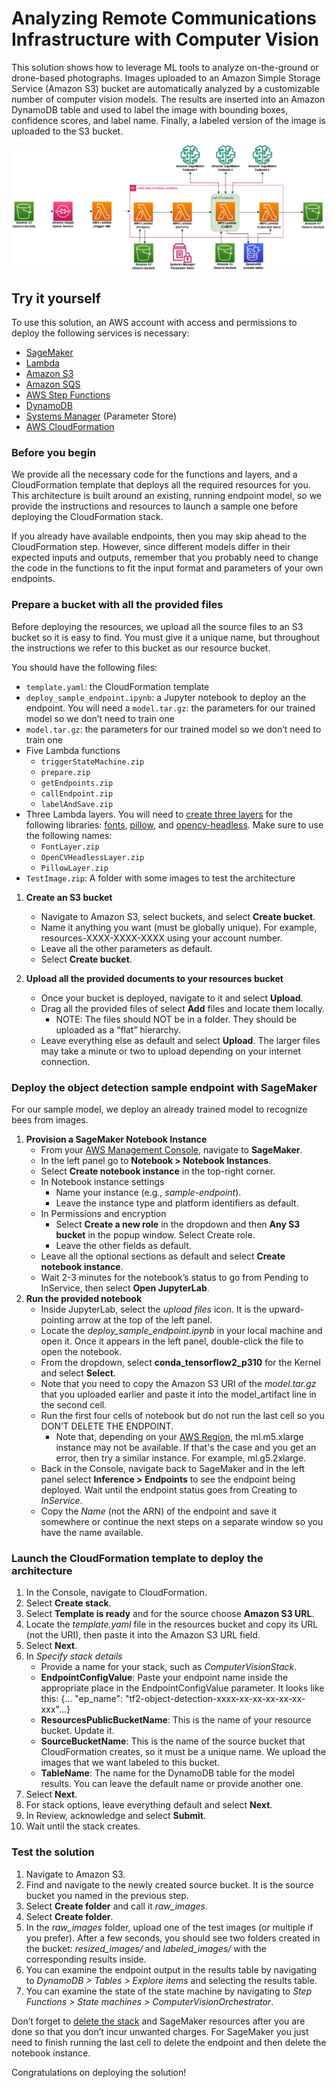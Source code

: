 # Analyzing Remote Communications Infrastructure with Computer Vision

This solution shows how to leverage ML tools to analyze on-the-ground or drone-based photographs. Images uploaded to an Amazon Simple Storage Service (Amazon S3) bucket are automatically analyzed by a customizable number of computer vision models. The results are inserted into an Amazon DynamoDB table and used to label the image with bounding boxes, confidence scores, and label name. Finally, a labeled version of the image is uploaded to the S3 bucket.

![Alt](./img/ArchitectureImage.png "Architecture Diagram")

## Try it yourself

To use this solution, an AWS account with access and permissions to deploy the following services is necessary:

- [SageMaker](https://aws.amazon.com/sagemaker/)
- [Lambda](https://aws.amazon.com/lambda/)
- [Amazon S3](https://aws.amazon.com/pm/serv-s3/?trk=fecf68c9-3874-4ae2-a7ed-72b6d19c8034&sc_channel=ps&s_kwcid=AL!4422!3!536452728638!e!!g!!amazon%20s3&ef_id=Cj0KCQjwtsCgBhDEARIsAE7RYh25D528BtMo_7MQlSCwtPFC4DtwRLsz9GenfDC5MDUzm-7uTo8WhCoaAvZREALw_wcB:G:s&s_kwcid=AL!4422!3!536452728638!e!!g!!amazon%20s3)
- [Amazon SQS](https://aws.amazon.com/pm/sqs/?ef_id=Cj0KCQjwtsCgBhDEARIsAE7RYh0IbDqCZT4jCFP-Idwaw4ti8WokbNIXkEoD4DN-MjZopamKrGrUpvsaAgXLEALw_wcB:G:s&s_kwcid=AL!4422!3!629393325349!!!g!!)
- [AWS Step Functions](https://aws.amazon.com/pm/step-functions/?ef_id=Cj0KCQjwtsCgBhDEARIsAE7RYh0zwE36wNL1-fH5Xyq654Ry5WgnNLDdBiOENFE6GSstODD14hReP6UaArV8EALw_wcB:G:s&s_kwcid=AL!4422!3!629393325319!!!g!!)
- [DynamoDB](https://aws.amazon.com/dynamodb/?trk=94bf4df1-96e1-4046-a020-b07a2be0d712&sc_channel=ps&s_kwcid=AL!4422!3!610000101513!e!!g!!dynamodb&ef_id=Cj0KCQjwtsCgBhDEARIsAE7RYh36RyGA0XaORfnQZ3YEeWHeX6slwdXwLAPSk1hy3qBVuuKjI_MZwAEaAkMtEALw_wcB:G:s&s_kwcid=AL!4422!3!610000101513!e!!g!!dynamodb)
- [Systems Manager](https://aws.amazon.com/systems-manager/?ef_id=Cj0KCQjwtsCgBhDEARIsAE7RYh3HfUyh6jufx52PHvaV69GHdpMnGky_OQYQ0gebq7IJmIrMYTtR7BUaAkxAEALw_wcB:G:s&s_kwcid=AL!4422!3!629393326000!!!g!!) (Parameter Store)
- [AWS CloudFormation](https://aws.amazon.com/cloudformation/)

### Before you begin

We provide all the necessary code for the functions and layers, and a CloudFormation template that deploys all the required resources for you. This architecture is built around an existing, running endpoint model, so we provide the instructions and resources to launch a sample one before deploying the CloudFormation stack.

If you already have available endpoints, then you may skip ahead to the CloudFormation step. However, since different models differ in their expected inputs and outputs, remember that you probably need to change the code in the functions to fit the input format and parameters of your own endpoints.

### Prepare a bucket with all the provided files

Before deploying the resources, we upload all the source files to an S3 bucket so it is easy to find. You must give it a unique name, but throughout the instructions we refer to this bucket as our resource bucket.

You should have the following files:

- `template.yaml`: the CloudFormation template
- `deploy_sample_endpoint.ipynb`: a Jupyter notebook to deploy an the endpoint. You will need a `model.tar.gz`: the parameters for our trained model so we don’t need to train one
- `model.tar.gz`: the parameters for our trained model so we don’t need to train one
- Five Lambda functions
  - `triggerStateMachine.zip`
  - `prepare.zip`
  - `getEndpoints.zip`
  - `callEndpoint.zip`
  - `labelAndSave.zip`
- Three Lambda layers. You will need to [create three layers](https://docs.aws.amazon.com/lambda/latest/dg/creating-deleting-layers.html#layers-create) for the following libraries: [fonts](https://pypi.org/project/fonts/), [pillow](https://pypi.org/project/pillow/), and [opencv-headless](https://pypi.org/project/opencv-python-headless/). Make sure to use the following names:
  - `FontLayer.zip`
  - `OpenCVHeadlessLayer.zip`
  - `PillowLayer.zip`
- `TestImage.zip`: A folder with some images to test the architecture

1. **Create an S3 bucket**

   - Navigate to Amazon S3, select buckets, and select **Create bucket**.
   - Name it anything you want (must be globally unique). For example, resources-XXXX-XXXX-XXXX using your account number.
   - Leave all the other parameters as default.
   - Select **Create bucket**.

2. **Upload all the provided documents to your resources bucket**
   - Once your bucket is deployed, navigate to it and select **Upload**.
   - Drag all the provided files of select **Add** files and locate them locally.
     - NOTE: The files should NOT be in a folder. They should be uploaded as a “flat” hierarchy.
   - Leave everything else as default and select **Upload**. The larger files may take a minute or two to upload depending on your internet connection.

### Deploy the object detection sample endpoint with SageMaker

For our sample model, we deploy an already trained model to recognize bees from images.

1. **Provision a SageMaker Notebook Instance**
   - From your [AWS Management Console](https://aws.amazon.com/console/), navigate to **SageMaker**.
   - In the left panel go to **Notebook > Notebook Instances**.
   - Select **Create notebook instance** in the top-right corner.
   - In Notebook instance settings
     - Name your instance (e.g., _sample-endpoint_).
     - Leave the instance type and platform identifiers as default.
   - In Permissions and encryption
     - Select **Create a new role** in the dropdown and then **Any S3 bucket** in the popup window. Select Create role.
     - Leave the other fields as default.
   - Leave all the optional sections as default and select **Create notebook instance**.
   - Wait 2-3 minutes for the notebook’s status to go from Pending to InService, then select **Open JupyterLab**.
2. **Run the provided notebook**
   - Inside JupyterLab, select the _upload files_ icon. It is the upward-pointing arrow at the top of the left panel.
   - Locate the _deploy_sample_endpoint.ipynb_ in your local machine and open it. Once it appears in the left panel, double-click the file to open the notebook.
   - From the dropdown, select **conda_tensorflow2_p310** for the Kernel and select **Select**.
   - Note that you need to copy the Amazon S3 URI of the _model.tar.gz_ that you uploaded earlier and paste it into the model_artifact line in the second cell.
   - Run the first four cells of notebook but do not run the last cell so you DON’T DELETE THE ENDPOINT.
     - Note that, depending on your [AWS Region](https://aws.amazon.com/about-aws/global-infrastructure/regions_az/), the ml.m5.xlarge instance may not be available. If that's the case and you get an error, then try a similar instance. For example, ml.g5.2xlarge.
   - Back in the Console, navigate back to SageMaker and in the left panel select **Inference > Endpoints** to see the endpoint being deployed. Wait until the endpoint status goes from Creating to _InService_.
   - Copy the _Name_ (not the ARN) of the endpoint and save it somewhere or continue the next steps on a separate window so you have the name available.

### Launch the CloudFormation template to deploy the architecture

1. In the Console, navigate to CloudFormation.
2. Select **Create stack**.
3. Select **Template is ready** and for the source choose **Amazon S3 URL**.
4. Locate the _template.yaml_ file in the resources bucket and copy its URL (not the URI), then paste it into the Amazon S3 URL field.
5. Select **Next**.
6. In _Specify stack details_
   - Provide a name for your stack, such as _ComputerVisionStack_.
   - **EndpointConfigValue**: Paste your endpoint name inside the appropriate place in the EndpointConfigValue parameter. It looks like this:
     {… "ep_name": "tf2-object-detection-xxxx-xx-xx-xx-xx-xx-xxx"…}
   - **ResourcesPublicBucketName**: This is the name of your resource bucket. Update it.
   - **SourceBucketName**: This is the name of the source bucket that CloudFormation creates, so it must be a unique name. We upload the images that we want labeled to this bucket.
   - **TableName**: The name for the DynamoDB table for the model results. You can leave the default name or provide another one.
7. Select **Next**.
8. For stack options, leave everything default and select **Next**.
9. In Review, acknowledge and select **Submit**.
10. Wait until the stack creates.

### Test the solution

1. Navigate to Amazon S3.
2. Find and navigate to the newly created source bucket. It is the source bucket you named in the previous step.
3. Select **Create folder** and call it _raw_images_.
4. Select **Create folder**.
5. In the _raw_images_ folder, upload one of the test images (or multiple if you prefer). After a few seconds, you should see two folders created in the bucket: _resized_images/_ and _labeled_images/_ with the corresponding results inside.
6. You can examine the endpoint output in the results table by navigating to _DynamoDB > Tables > Explore items_ and selecting the results table.
7. You can examine the state of the state machine by navigating to _Step Functions > State machines > ComputerVisionOrchestrator_.

Don’t forget to [delete the stack](https://docs.aws.amazon.com/AWSCloudFormation/latest/UserGuide/cfn-console-delete-stack.html) and SageMaker resources after you are done so that you don’t incur unwanted charges. For SageMaker you just need to finish running the last cell to delete the endpoint and then delete the notebook instance.

Congratulations on deploying the solution!
